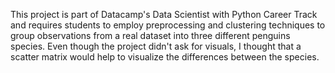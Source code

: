 This project is part of Datacamp's Data Scientist with Python Career Track and requires students to employ preprocessing and clustering techniques to group observations from a real dataset into three different penguins species.
Even though the project didn't ask for visuals, I thought that a scatter matrix would help to visualize the differences between the species.
